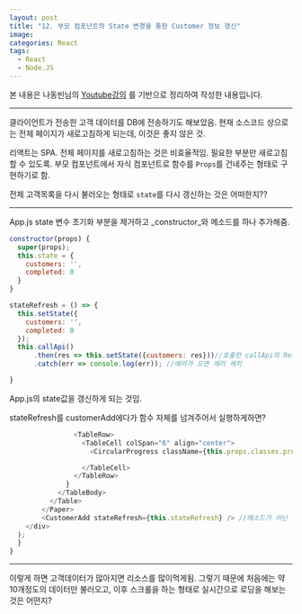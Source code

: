 ```yaml
---
layout: post
title: "12. 부모 컴포넌트의 State 변경을 통한 Customer 정보 갱신"
image:
categories: React
tags:
  - React
  - Node.JS
---
```


본 내용은 나동빈님의 [Youtube강의](https://www.youtube.com/playlist?list=PLRx0vPvlEmdD1pSqKZiTihy5rplxecNpz) 를 기반으로 정리하여 작성한 내용입니다.

---

클라이언트가 전송한 고객 데이터를 DB에 전송하기도 해보았음.
현재 소스코드 상으로는 전체 페이지가 새로고침하게 되는데, 이것은 좋지 않은 것.

리액트는 SPA. 전체 페이지를 새로고침하는 것은 비효율적임.
필요한 부분만 새로고침할 수 있도록.
부모 컴포넌트에서 자식 컴포넌트로 함수를 `Props`를 건네주는 형태로 구현하기로 함.

전체 고객목록을 다시 불러오는 형태로 `state`를 다시 갱신하는 것은 어떠한지??

- - - -
App.js
 state 변수 초기화 부분을 제거하고 _constructor_와 메소드를 하나 추가해줌.

```javascript
constructor(props) {
  super(props);
  this.state = {
    customers: '',
    completed: 0
  }
}

stateRefresh = () => {
  this.setState({
    customers: '',
    completed: 0
  });
  this.callApi()
      .then(res => this.setState({customers: res}))//호출한 callApi의 Response를 customer에 셋팅해주는 것.
      .catch(err => console.log(err)); //에러가 오면 에러 캐치

}
```
App.js의 state값을 갱신하게 되는 것임.

stateRefresh를 customerAdd에다가 함수 자체를 넘겨주어서 실행하게하면?
```javascript
                <TableRow>
                  <TableCell colSpan="6" align="center">
                    <CircularProgress className={this.props.classes.progress} variant="determinate" value={this.state.completed}/>

                  </TableCell>
                </TableRow>
              }
            </TableBody>
          </Table>
        </Paper>
        <CustomerAdd stateRefresh={this.stateRefresh} /> //메소드가 아닌 상태만 넘겨줘야할 것.
    </div>
  );
  }
}

```
- - - -
이렇게 하면 고객데이터가 많아지면 리소스를 많이먹게됨. 그렇기 때문에 처음에는 약 10개정도의 데이터만 불러오고,
이후 스크롤을 하는 형태로 실시간으로 로딩을 해보는 것은 어떤지?
